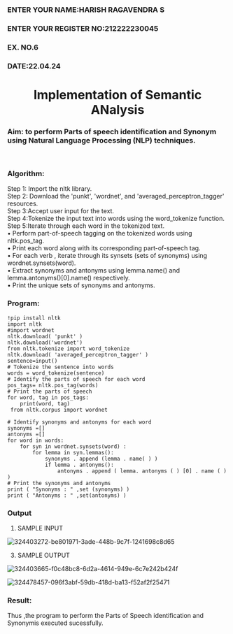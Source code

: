 <H3>ENTER YOUR NAME:HARISH RAGAVENDRA S</H3>
<H3>ENTER YOUR REGISTER NO:212222230045</H3>
<H3>EX. NO.6</H3>
<H3>DATE:22.04.24</H3>
<H1 ALIGN =CENTER>Implementation of Semantic ANalysis</H1>
<H3>Aim: to perform Parts of speech identification and Synonym using Natural Language Processing (NLP) techniques. </H3> 
 <BR>
<h3>Algorithm:</h3>
Step 1: Import the nltk library.<br>
Step 2: Download the 'punkt', 'wordnet', and 'averaged_perceptron_tagger' resources.<br>
Step 3:Accept user input for the text.<br>
Step 4:Tokenize the input text into words using the word_tokenize function.<br>
Step 5:Iterate through each word in the tokenized text.<br>
•	Perform part-of-speech tagging on the tokenized words using nltk.pos_tag.<br>
•	Print each word along with its corresponding part-of-speech tag.<br>
•	For each verb , iterate through its synsets (sets of synonyms) using wordnet.synsets(word).<br>
•	Extract synonyms and antonyms using lemma.name() and lemma.antonyms()[0].name() respectively.<br>
•	Print the unique sets of synonyms and antonyms.
<H3>Program:</H3>

```
!pip install nltk
import nltk
#import wordnet
nltk.download( 'punkt' )
nltk.download('wordnet')
from nltk.tokenize import word_tokenize
nltk.download( 'averaged_perceptron_tagger' )
sentence=input()
# Tokenize the sentence into words
words = word_tokenize(sentence)
# Identify the parts of speech for each word
pos_tags= nltk.pos_tag(words)
# Print the parts of speech
for word, tag in pos_tags:
	print(word, tag)
 from nltk.corpus import wordnet

# Identify synonyms and antonyms for each word
synonyms =[]
antonyms =[]
for word in words:
	for syn in wordnet.synsets(word) :
		for lemma in syn.lemmas():
			synonyms . append (lemma . name( ) )
			if lemma . antonyms():
				antonyms . append ( lemma. antonyms ( ) [0] . name ( ) )
# Print the synonyms and antonyms
print ( "Synonyms : " ,set (synonyms) )
print ( "Antonyms : " ,set(antonyms) )

```

<H3>Output</H3>

1) SAMPLE INPUT

![324403272-be801971-3ade-448b-9c7f-1241698c8d65](https://github.com/Bala1511/Ex-6--AAI/assets/118680410/f0654efb-e4e1-43a7-9f6b-ac48b83e4456)

3) SAMPLE OUTPUT

![324403665-f0c48bc8-6d2a-4614-949e-6c7e242b424f](https://github.com/Bala1511/Ex-6--AAI/assets/118680410/d2dc404a-5249-4352-aace-b0d1672ebbe7)

![324478457-096f3abf-59db-418d-ba13-f52af2f25471](https://github.com/Bala1511/Ex-6--AAI/assets/118680410/e081ed52-bbb0-43e2-a89f-5f3913a15343)

<H3>Result:</H3>
Thus ,the program to perform the Parts of Speech identification and Synonymis executed sucessfully.
